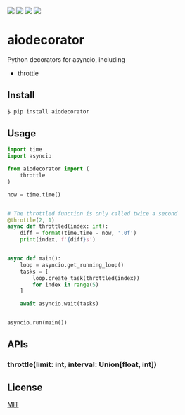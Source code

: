 [![](https://travis-ci.org/kaelzhang/python-aiodecorator.svg?branch=master)](https://travis-ci.org/kaelzhang/python-aiodecorator)
[![](https://codecov.io/gh/kaelzhang/python-aiodecorator/branch/master/graph/badge.svg)](https://codecov.io/gh/kaelzhang/python-aiodecorator)
[![](https://img.shields.io/pypi/v/aiodecorator.svg)](https://pypi.org/project/aiodecorator/)
[![](https://img.shields.io/pypi/l/aiodecorator.svg)](https://github.com/kaelzhang/python-aiodecorator)

# aiodecorator

Python decorators for asyncio, including

- throttle
<!-- - limit -->
<!-- - timeout -->

## Install

```sh
$ pip install aiodecorator
```

## Usage

```py
import time
import asyncio

from aiodecorator import (
    throttle
)

now = time.time()


# The throttled function is only called twice a second
@throttle(2, 1)
async def throttled(index: int):
    diff = format(time.time - now, '.0f')
    print(index, f'{diff}s')


async def main():
    loop = asyncio.get_running_loop()
    tasks = [
        loop.create_task(throttled(index))
        for index in range(5)
    ]

    await asyncio.wait(tasks)


asyncio.run(main())
```

## APIs

### throttle(limit: int, interval: Union[float, int])

## License

[MIT](LICENSE)
